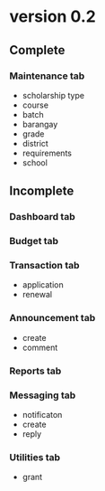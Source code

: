 # version 0.2
## Complete

### Maintenance tab
- scholarship type
- course
- batch
- barangay
- grade
- district
- requirements
- school

## Incomplete

### Dashboard tab

### Budget tab

### Transaction tab 
- application
- renewal
### Announcement tab
- create
- comment 
### Reports tab 

### Messaging tab 
- notificaton
- create
- reply

### Utilities tab
- grant
